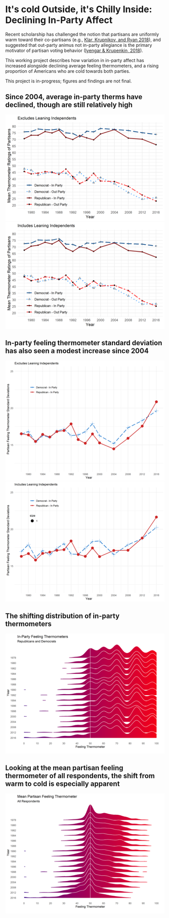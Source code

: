 # It's cold Outside, it's Chilly Inside: Declining In-Party Affect

Recent scholarship has challenged the notion that partisans are uniformly warm toward their co-partisans (e.g.,  [Klar, Krupnikov, and Ryan 2018](https://academic.oup.com/poq/article-abstract/82/2/379/4996003)), and suggested that out-party animus not in-party allegiance is the primary motivator of partisan voting behavior ([Iyengar & Krupenkin, 2018](https://onlinelibrary.wiley.com/doi/full/10.1111/pops.12487)). 

This working project describes how variation in in-party affect has increased alongside declining average feeling thermometers, and a rising proportion of Americans who are cold towards both parties.

This project is in-progress; figures and findings are not final.


## Since 2004, average in-party therms have declined, though are still relatively high
![Particularly for Republicans, in-party therms have declined](fig/cdf-mean.png)
![Particularly for Republicans, in-party therms have declined](fig/cdf-mean-ns.png)

## In-party feeling thermometer standard deviation has also seen a modest increase since 2004
![increasing in-party FT SD since 2004](fig/cdf-sd.png)
![increasing in-party FT SD since 2004](fig/cdf-sd-ns.png)

## The shifting distribution of in-party thermometers
![fattening left-tails in in-party therms](fig/cdf-ridge-ns.png)


## Looking at the mean partisan feeling thermometer of all respondents, the shift from warm to cold is especially apparent
![The distribution of mean partisan feeling thermometers has shifted from right to left skew](fig/cdf-ridge-all.png)
